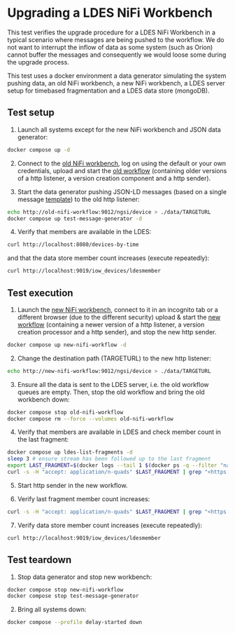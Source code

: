 # Upgrading a LDES NiFi Workbench
This test verifies the upgrade procedure for a LDES NiFi Workbench in a typical scenario where messages are being pushed to the workflow. We do not want to interrupt the inflow of data as some system (such as Orion) cannot buffer the messages and consequently we would loose some during the upgrade process.

This test uses a docker environment a data generator simulating the system pushing data, an old NiFi workbench, a new NiFi workbench, a LDES server setup for timebased fragmentation and a LDES data store (mongoDB).

## Test setup
1. Launch all systems except for the new NiFi workbench and JSON data generator:
```bash
docker compose up -d
```

2. Connect to the [old NiFi workbench](https://localhost:8443/nifi), log on using the default or your own credentials, upload and start the [old workflow](./old-nifi-workflow.json) (containing older versions of a http listener, a version creation component and a http sender).

3. Start the data generator pushing JSON-LD messages (based on a single message [template](./data/device.template.json)) to the old http listener:
```bash
echo http://old-nifi-workflow:9012/ngsi/device > ./data/TARGETURL
docker compose up test-message-generator -d
```

4. Verify that members are available in the LDES:
```bash
curl http://localhost:8080/devices-by-time
```
and that the data store member count increases (execute repeatedly):
```bash
curl http://localhost:9019/iow_devices/ldesmember
```

## Test execution
1. Launch the [new NiFi workbench](http://localhost:8000/nifi), connect to it in an incognito tab or a different browser (due to the different security) upload & start the [new workflow](./new-nifi-workflow.json) (containing a newer version of a http listener, a version creation processor and a http sender), and stop the new http sender.
```bash
docker compose up new-nifi-workflow -d
```

2. Change the destination path (TARGETURL) to the new http listener:
```bash
echo http://new-nifi-workflow:9012/ngsi/device > ./data/TARGETURL
```

3. Ensure all the data is sent to the LDES server, i.e. the old workflow queues are empty. Then, stop the old workflow and bring the old workbench down:
```bash
docker compose stop old-nifi-workflow
docker compose rm --force --volumes old-nifi-workflow
```

4. Verify that members are available in LDES and check member count in the last fragment:
```bash
docker compose up ldes-list-fragments -d
sleep 3 # ensure stream has been followed up to the last fragment
export LAST_FRAGMENT=$(docker logs --tail 1 $(docker ps -q --filter "name=ldes-list-fragments$"))
curl -s -H "accept: application/n-quads" $LAST_FRAGMENT | grep "<https://w3id.org/tree#member>" | wc -l
```

5. Start http sender in the new workflow.

6. Verify last fragment member count increases:
```bash
curl -s -H "accept: application/n-quads" $LAST_FRAGMENT | grep "<https://w3id.org/tree#member>" | wc -l
```

7. Verify data store member count increases (execute repeatedly):
```bash
curl http://localhost:9019/iow_devices/ldesmember
```

## Test teardown
1. Stop data generator and stop new workbench:
```bash
docker compose stop new-nifi-workflow
docker compose stop test-message-generator
```

2. Bring all systems down:
```bash
docker compose --profile delay-started down
```

